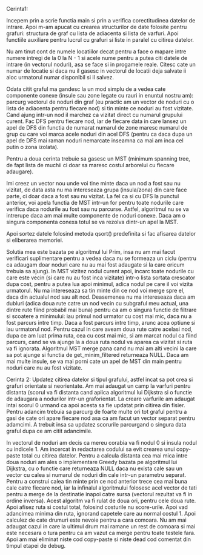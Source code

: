 Cerinta1:

Incepem prin a scrie functia main si prin a verifica corectitudinea datelor
de intrare. Apoi m-am apucat cu crearea structurilor de date folosite pentru
grafuri: structura de graf cu lista de adiacenta si lista de varfuri. Apoi
functiile auxiliare pentru lucrul cu grafuri si liste in paralel cu citirea
datelor.

Nu am tinut cont de numele locatiilor decat pentru a face o mapare intre 
numere intregi de la 0 la N - 1 si acele nume pentru a putea citi datele
de intrare (in vectorul noduri), asa se face si in progamele reale. Citesc
cate un numar de locatie si daca nu il gasesc in vectorul de locatii deja salvate
ii aloc urmatorul numar disponibil si il salvez.

Odata citit graful ma gandesc la un mod simplu de a vedea cate componente 
conexe (insule sau zone legate cu rauri in enuntul nostru am): parcurg vectorul
de noduri din graf (eu practic am un vector de noduri cu o lista de adiacenta
pentru fiecare nod) si tin minte ce noduri au fost vizitate. Cand ajung intr-un
nod il marchez ca vizitat direct cu numarul grupului curent. Fac DFS pentru
fiecare nod, iar de fiecare data in care lansez un apel de DFS din functia de
numarat numarul de zone maresc numarul de grup cu care voi marca acele noduri
din acel DFS (pentru ca daca dupa un apel de DFS mai raman noduri nemarcate
inseamna ca mai am inca cel putin o zona izolata).

Pentru a doua cerinta trebuie sa gasesc un MST (minimum spanning tree, de
fapt lista de muchii ci doar sa maresc costul arborelui cu fiecare adaugare).

Imi creez un vector nou unde voi tine minte daca un nod a fost sau nu vizitat,
de data asta nu ma intereseaza grupa (insula/zona) din care face parte, ci doar
daca a fost sau nu vizitat. La fel ca si cu DFS la punctul anterior, voi apela
functia de MST intr-un for pentru toate nodurile care verifica daca nodurile
au fost sau nu parcurse. Astfel, algoritmul nu se va intrerupe daca am mai multe
componente de noduri conexe. Daca am o singura componenta conexa totul se va rezolva
dintr-un apel la MST.

Apoi sortez datele folosind metoda qsort() predefinita si fac afisarea datelor si 
eliberarea memoriei.

Solutia mea este bazata pe algoritmul lui Prim, insa nu am mai facut verificari suplimentare
pentru a vedea daca nu se formeaza un ciclu (pentru ca adaugam doar noduri care nu au mai fost
adaugate si la care oricum trebuia sa ajung). In MST vizitez nodul curent apoi,
incarc toate nodurile cu care este vecin (si care nu au fost inca vizitate) intr-o lista
sortata crescator dupa cost, pentru a putea lua apoi minimul, adica nodul pe care il
voi vizita urmatorul. Nu ma intereseaza sa tin minte din ce nod voi merge spre el, daca din
actualul nod sau alt nod. Deasemenea nu ma intereseaza daca am dubluri (adica doua rute catre
un nod vecin cu subgraful meu actual, una dintre rute fiind probabil mai buna) pentru ca
am o singura functie de filtrare si scoatere a minimului: iau primul nod urmator cu cost mai mic,
daca nu a fost parcurs intre timp. Daca a fost parcurs intre timp, arunc acea optiune 
si iau urmatorul nod. Pentru cazul in care aveam doua rute catre acelasi nod, dupa ce am luat
prima ruta, cea cu cost mai mic, si am marcat nodul ca fiind parcurs, cand se va ajunge la a doua
ruta nodul va aparea ca vizitat si ruta va fi ignorata. 
Algoritmul MST merge pana cand nu mai am alti vecini la care sa pot ajunge si functia de 
get_minim_filtered returneaza NULL. Daca am mai multe insule, se va mai porni cate un apel de MST
din main pentru noduri care nu au fost vizitate. 

Cerinta 2:
Updatez citirea datelor si tipul grafului, astfel incat sa pot crea si grafuri orientate si neorientate.
Am mai adaugat un camp la varfuri pentru distanta (scorul va fi distanta cand aplica 
algoritmul lui Dijkstra si o functie de adaugara a nodurilor intr-un graforientat. 
La creare varfurile am adaugat intai scorul 0 urmand ca apoi acesta sa fie updatat prin citirea
din fisier. Pentru adancim trebuia sa parcurg de foarte multe ori tot graful pentru a gasi de cate ori
apare fiecare nod asa ca am facut un vector separat pentru adamcimi. A trebuit insa sa updatez scorurile
parcurgand o singura data graful dupa ce am citit adancimile.

In vectorul de noduri am decis ca mereu corabia va fi nodul 0 si insula nodul cu indicele 1.
Am incercat in redactarea codului sa evit crearea unui copy-paste total cu citirea datelor.
Pentru a calcula distanta cea mai mica intre doua noduri am ales o implementare
Greedy bazata pe algoritmul lui Dijkstra, cu o functie care returneaza NULL 
daca nu exista cale sau un vector cu calea si numarul de noduri din cale
 intr-un parametru separat. Pentru a construi calea tin minte prin ce nod anterior trece cea mai buna
cale catre fiecare nod, iar la infinalul algoritmului folosesc acel vector de tati pentru a merge
de la destinatie inapoi catre sursa (vectorul rezultat va fi in ordine inversa). Acest algoritm va fi
rulat de doua ori, pentru cele doua rute. Apoi afisez ruta si costul total, folosind costurile
nu score-urile. Apoi vad adancimea minima din ruta, ignorand capetele care au normal costul 1.
Apoi calculez de cate drumuri este nevoie pentru a cara comoara. Nu am mai adaugat cazul in care
la ultimul drum mai ramane un rest de comoara si mai este necesara o tura pentru ca am vazut
ca merge pentru toate testele fara.
Apoi am mai eliminat niste cod copy-paste si niste dead cod comentat din timpul etapei de debug.
